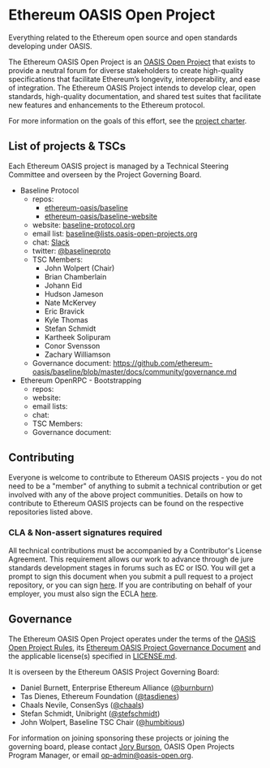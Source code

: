 # Ethereum OASIS Open Project
Everything related to the Ethereum open source and open standards developing under OASIS.

The Ethereum OASIS Open Project is an [OASIS Open Project](http://oasis-open-projects.org/) that exists to provide a neutral forum for diverse stakeholders to create high-quality specifications that facilitate Ethereum’s longevity, interoperability, and ease of integration. The Ethereum OASIS Project intends to develop clear, open standards, high-quality documentation, and shared test suites that facilitate new features and enhancements to the Ethereum protocol.

For more information on the goals of this effort, see the [project charter](./PROJECT_CHARTER.md). 

## List of projects & TSCs
Each Ethereum OASIS project is managed by a Technical Steering Committee and overseen by the Project Governing Board.

* Baseline Protocol
  * repos: 
    * [ethereum-oasis/baseline](https://github.com/ethereum-oasis/baseline)
    * [ethereum-oasis/baseline-website](https://github.com/ethereum-oasis/baseline-website)
  * website: [baseline-protocol.org](https://www.baseline-protocol.org/)
  * email list: [baseline@lists.oasis-open-projects.org](https://lists.oasis-open-projects.org/g/baseline)
  * chat: [Slack](https://communityinviter.com/apps/ethereum-baseline/join-us)
  * twitter: [@baselineproto](https://twitter.com/baselineproto)
  * TSC Members: 
    * John Wolpert (Chair)
    * Brian Chamberlain
    * Johann Eid
    * Hudson Jameson
    * Nate McKervey
    * Eric Bravick
    * Kyle Thomas
    * Stefan Schmidt
    * Kartheek Solipuram
    * Conor Svensson
    * Zachary Williamson
  * Governance document: https://github.com/ethereum-oasis/baseline/blob/master/docs/community/governance.md
* Ethereum OpenRPC - Bootstrapping
  * repos: 
  * website:
  * email lists:
  * chat:
  * TSC Members:
  * Governance document:

## Contributing
Everyone is welcome to contribute to Ethereum OASIS projects - you do not need to be a "member" of anything to submit a technical contribution or get involved with any of the above project communities. Details on how to contribute to Ethereum OASIS projects can be found on the respective repositories listed above.

### CLA & Non-assert signatures required
All technical contributions must be accompanied by a Contributor's License Agreement. This requirement allows our work to advance through de jure standards development stages in forums such as EC or ISO. You will get a prompt to sign this document when you submit a pull request to a project repository, or you can sign [here](https://cla-assistant.io/ethereum-oasis/oasis-open-project). If you are contributing on behalf of your employer, you must also sign the ECLA [here](https://www.oasis-open.org/resources/projects/cla/projects-entity-cla).

## Governance
The Ethereum OASIS Open Project operates under the terms of the [OASIS Open Project Rules](https://github.com/oasis-open-projects/documentation/blob/master/board-docs/open-projects-rules.md), its [Ethereum OASIS Project Governance Document](https://github.com/ethereum-oasis/oasis-open-project/blob/master/GOVERNANCE.md) and the applicable license(s) specified in [LICENSE.md](./LICENSE).

It is overseen by the Ethereum OASIS Project Governing Board:

* Daniel Burnett, Enterprise Ethereum Alliance ([@burnburn](https://github.com/burnburn))
* Tas Dienes, Ethereum Foundation ([@tasdienes](https://github.com/tasdienes))
* Chaals Nevile, ConsenSys ([@chaals](https://github.com/chaals))
* Stefan Schmidt, Unibright ([@stefschmidt](https://github.com/stefschmidt))
* John Wolpert, Baseline TSC Chair ([@humbitious](https://github.com/humbitious))

For information on joining sponsoring these projects or joining the governing board, please contact [Jory Burson](https://github.com/jorydotcom), OASIS Open Projects Program Manager, or email [op-admin@oasis-open.org]().
